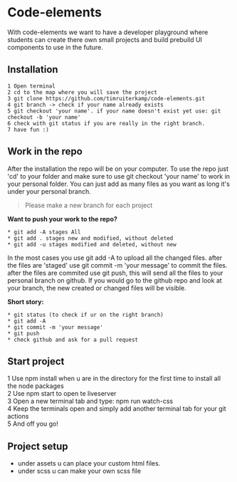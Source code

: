 # Code-elements
With code-elements we want to have a developer playground where students can create there own small projects and build prebuild UI components to use in the future.

## Installation
```
1 Open terminal  
2 cd to the map where you will save the project 
3 git clone https://github.com/timruiterkamp/code-elements.git  
4 git branch -> check if your name already exists  
5 git checkout 'your name'. if your name doesn't exist yet use: git checkout -b 'your name'  
6 check with git status if you are really in the right branch.
7 have fun :)    
```

## Work in the repo
After the installation the repo will be on your computer. To use the repo just 'cd' to your folder and make sure to use git checkout 'your name' to work in your personal folder. You can just add as many files as you want as long it's under your personal branch.

> Please make a new branch for each project 

**Want to push your work to the repo?**
```
* git add -A stages All
* git add . stages new and modified, without deleted
* git add -u stages modified and deleted, without new
```
In the most cases you use git add -A to upload all the changed files.
after the files are 'staged' use git commit -m 'your message' to commit the files. 
after the files are commited use git push, this will send all the files to your personal branch on github. If you would go to the github repo and look at your branch, the new created or changed files will be visible.

**Short story:**
```
* git status (to check if ur on the right branch)
* git add -A
* git commit -m 'your message'
* git push
* check github and ask for a pull request
```

## Start project
1 Use npm install when u are in the directory for the first time to install all the node packages  
2 Use npm start to open te liveserver  
3 Open a new terminal tab and type: npm run watch-css  
4 Keep the terminals open and simply add another terminal tab for your git actions  
5 And off you go!  

## Project setup
* under assets u can place your custom html files.
* under scss u can make your own scss file
